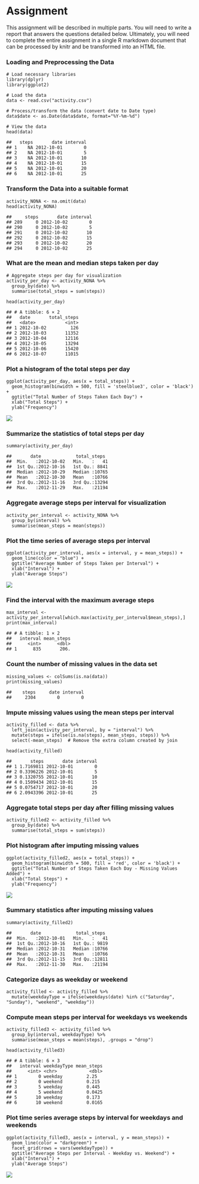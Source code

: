 # Assignment

This assignment will be described in multiple parts. You will need to
write a report that answers the questions detailed below. Ultimately,
you will need to complete the entire assignment in a single R markdown
document that can be processed by knitr and be transformed into an HTML
file.

### Loading and Preprocessing the Data

    # Load necessary libraries
    library(dplyr)
    library(ggplot2)

    # Load the data
    data <- read.csv("activity.csv")

    # Process/transform the data (convert date to Date type)
    data$date <- as.Date(data$date, format="%Y-%m-%d")

    # View the data
    head(data)

    ##   steps       date interval
    ## 1    NA 2012-10-01        0
    ## 2    NA 2012-10-01        5
    ## 3    NA 2012-10-01       10
    ## 4    NA 2012-10-01       15
    ## 5    NA 2012-10-01       20
    ## 6    NA 2012-10-01       25

### Transform the Data into a suitable format

    activity_NONA <- na.omit(data)
    head(activity_NONA)

    ##     steps       date interval
    ## 289     0 2012-10-02        0
    ## 290     0 2012-10-02        5
    ## 291     0 2012-10-02       10
    ## 292     0 2012-10-02       15
    ## 293     0 2012-10-02       20
    ## 294     0 2012-10-02       25

### What are the mean and median steps taken per day

    # Aggregate steps per day for visualization
    activity_per_day <- activity_NONA %>%
      group_by(date) %>%
      summarise(total_steps = sum(steps))

    head(activity_per_day)

    ## # A tibble: 6 × 2
    ##   date       total_steps
    ##   <date>           <int>
    ## 1 2012-10-02         126
    ## 2 2012-10-03       11352
    ## 3 2012-10-04       12116
    ## 4 2012-10-05       13294
    ## 5 2012-10-06       15420
    ## 6 2012-10-07       11015

### Plot a histogram of the total steps per day

    ggplot(activity_per_day, aes(x = total_steps)) +
      geom_histogram(binwidth = 500, fill = 'steelblue3', color = 'black') +
      ggtitle("Total Number of Steps Taken Each Day") +
      xlab("Total Steps") +
      ylab("Frequency")

![](PA1_template_files/figure-markdown_strict/unnamed-chunk-28-1.png)

### Summarize the statistics of total steps per day

    summary(activity_per_day)

    ##       date             total_steps   
    ##  Min.   :2012-10-02   Min.   :   41  
    ##  1st Qu.:2012-10-16   1st Qu.: 8841  
    ##  Median :2012-10-29   Median :10765  
    ##  Mean   :2012-10-30   Mean   :10766  
    ##  3rd Qu.:2012-11-16   3rd Qu.:13294  
    ##  Max.   :2012-11-29   Max.   :21194

### Aggregate average steps per interval for visualization

    activity_per_interval <- activity_NONA %>%
      group_by(interval) %>%
      summarise(mean_steps = mean(steps))

### Plot the time series of average steps per interval

    ggplot(activity_per_interval, aes(x = interval, y = mean_steps)) + 
      geom_line(color = "blue") +
      ggtitle("Average Number of Steps Taken per Interval") +
      xlab("Interval") +
      ylab("Average Steps")

![](PA1_template_files/figure-markdown_strict/unnamed-chunk-31-1.png)

### Find the interval with the maximum average steps

    max_interval <- activity_per_interval[which.max(activity_per_interval$mean_steps),]
    print(max_interval)

    ## # A tibble: 1 × 2
    ##   interval mean_steps
    ##      <int>      <dbl>
    ## 1      835       206.

### Count the number of missing values in the data set

    missing_values <- colSums(is.na(data))
    print(missing_values)

    ##    steps     date interval 
    ##     2304        0        0

### Impute missing values using the mean steps per interval

    activity_filled <- data %>%
      left_join(activity_per_interval, by = "interval") %>%
      mutate(steps = ifelse(is.na(steps), mean_steps, steps)) %>%
      select(-mean_steps)  # Remove the extra column created by join

    head(activity_filled)

    ##       steps       date interval
    ## 1 1.7169811 2012-10-01        0
    ## 2 0.3396226 2012-10-01        5
    ## 3 0.1320755 2012-10-01       10
    ## 4 0.1509434 2012-10-01       15
    ## 5 0.0754717 2012-10-01       20
    ## 6 2.0943396 2012-10-01       25

### Aggregate total steps per day after filling missing values

    activity_filled2 <- activity_filled %>%
      group_by(date) %>%
      summarise(total_steps = sum(steps))

### Plot histogram after imputing missing values

    ggplot(activity_filled2, aes(x = total_steps)) +
      geom_histogram(binwidth = 500, fill = 'red', color = 'black') +
      ggtitle("Total Number of Steps Taken Each Day - Missing Values Added") +
      xlab("Total Steps") +
      ylab("Frequency")

![](PA1_template_files/figure-markdown_strict/unnamed-chunk-36-1.png)

### Summary statistics after imputing missing values

    summary(activity_filled2)

    ##       date             total_steps   
    ##  Min.   :2012-10-01   Min.   :   41  
    ##  1st Qu.:2012-10-16   1st Qu.: 9819  
    ##  Median :2012-10-31   Median :10766  
    ##  Mean   :2012-10-31   Mean   :10766  
    ##  3rd Qu.:2012-11-15   3rd Qu.:12811  
    ##  Max.   :2012-11-30   Max.   :21194

### Categorize days as weekday or weekend

    activity_filled <- activity_filled %>%
      mutate(weekdayType = ifelse(weekdays(date) %in% c("Saturday", "Sunday"), "weekend", "weekday"))

### Compute mean steps per interval for weekdays vs weekends

    activity_filled3 <- activity_filled %>%
      group_by(interval, weekdayType) %>%
      summarise(mean_steps = mean(steps), .groups = "drop")

    head(activity_filled3)

    ## # A tibble: 6 × 3
    ##   interval weekdayType mean_steps
    ##      <int> <chr>            <dbl>
    ## 1        0 weekday         2.25  
    ## 2        0 weekend         0.215 
    ## 3        5 weekday         0.445 
    ## 4        5 weekend         0.0425
    ## 5       10 weekday         0.173 
    ## 6       10 weekend         0.0165

### Plot time series average steps by interval for weekdays and weekends

    ggplot(activity_filled3, aes(x = interval, y = mean_steps)) + 
      geom_line(color = "darkgreen") +
      facet_grid(rows = vars(weekdayType)) +
      ggtitle("Average Steps per Interval - Weekday vs. Weekend") +
      xlab("Interval") +
      ylab("Average Steps")

![](PA1_template_files/figure-markdown_strict/unnamed-chunk-40-1.png)
